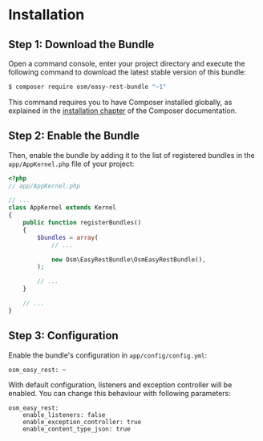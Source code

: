 Installation
============

Step 1: Download the Bundle
---------------------------

Open a command console, enter your project directory and execute the
following command to download the latest stable version of this bundle:

```bash
$ composer require osm/easy-rest-bundle "~1"
```

This command requires you to have Composer installed globally, as explained
in the [installation chapter](https://getcomposer.org/doc/00-intro.md)
of the Composer documentation.

Step 2: Enable the Bundle
-------------------------

Then, enable the bundle by adding it to the list of registered bundles
in the `app/AppKernel.php` file of your project:

```php
<?php
// app/AppKernel.php

// ...
class AppKernel extends Kernel
{
    public function registerBundles()
    {
        $bundles = array(
            // ...

            new Osm\EasyRestBundle\OsmEasyRestBundle(),
        );

        // ...
    }

    // ...
}
```

Step 3: Configuration
---------------------

Enable the bundle's configuration in `app/config/config.yml`:

    osm_easy_rest: ~

With default configuration, listeners and exception controller will be enabled. You can
change this behaviour with following parameters:

    osm_easy_rest:
        enable_listeners: false
        enable_exception_controller: true
        enable_content_type_json: true
